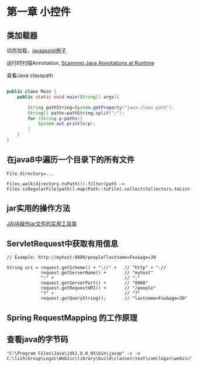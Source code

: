 第一章 小控件
=====

## 类加载器

动态加载，[javaassist例子](http://yonglin4605.iteye.com/blog/1396494) 

运行时扫描Annotation, [Scanning Java Annotations at Runtime](https://bill.burkecentral.com/2008/01/14/scanning-java-annotations-at-runtime/)


查看Java classpath

```java

public class Main {
    public static void main(String[] args){

        String pathString=System.getProperty("java.class.path");
        String[] paths=pathString.split(";");
        for (String p:paths){
            System.out.println(p);
        }
    }
}


```


## 在java8中遍历一个目录下的所有文件

    File directory=...
    
    Files.walk(directory.toPath()).filter(path -> Files.isRegularFile(path)).map(Path::toFile).collect(Collectors.toList());
    
    
## jar实用的操作方法

   [JAVA操作jar文件的实用工具类](http://javasam.iteye.com/blog/1486803)
    
    
## ServletRequest中获取有用信息

    // Example: http://myhost:8080/people?lastname=Fox&age=30
    
    String uri = request.getScheme() + "://" +   // "http" + "://
                 request.getServerName() +       // "myhost"
                 ":" +                           // ":"
                 request.getServerPort() +       // "8080"
                 request.getRequestURI() +       // "/people"
                 "?" +                           // "?"
                 request.getQueryString();       // "lastname=Fox&age=30"
                 
                 
                 
## Spring RequestMapping 的工作原理


## 查看java的字节码

    "C:\Program Files\Java\jdk1.8.0_05\bin\javap" -c -v C:\lish\Group\Logzc\Webzic\library\build\classes\test\com\logzc\webzic\reflection\method\MethodTestBean0.class

